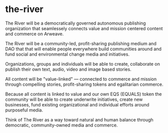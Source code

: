 # the-river
The River will be a democratically governed autonomous publishing organization that seamlessely connects value and mission centered content and commerce on Arweave.

The River will be a community-led, profit-sharing publishing medium and DAO that that will enable people everywhere build communities around and fund social and environmental change media and initiatives.

Organizations, groups and individuals will be able to create, collaborate on publish their own text, audio, video and image based stories.

All content will be "value-linked" — connected to commerce and mission through compelling stories, profit-sharing tokens and egalitarian commerce.

Because all content is linked to value and our own EQS (EQUALS) token the community will be able to create underwrite initiatives, create new businesses, fund existing organizational and individual efforts around purposeful media.

Think of The River as a way toward natural and human balance through democratic, community-owned media and commerce.
